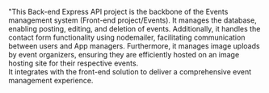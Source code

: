 "This Back-end Express API project is the backbone of the Events management system (Front-end project/Events). 
It manages the database, enabling posting, editing, and deletion of events.  Additionally, it handles the contact form functionality using nodemailer, facilitating communication between users and App managers. 
Furthermore, it manages image uploads by event organizers, ensuring they are efficiently hosted on an image hosting site for their respective events.  
It integrates with the front-end solution to deliver a comprehensive event management experience.

